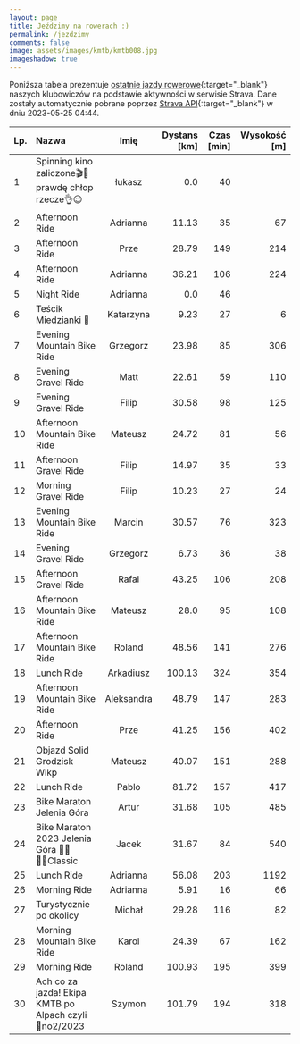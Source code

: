 ```yaml
---
layout: page
title: Jeździmy na rowerach :)
permalink: /jezdzimy
comments: false
image: assets/images/kmtb/kmtb008.jpg
imageshadow: true
---
```


Poniższa tabela prezentuje [ostatnie jazdy rowerowe](https://www.strava.com/clubs/336381){:target="_blank"} naszych klubowiczów na podstawie aktywności w serwisie Strava. Dane zostały automatycznie pobrane poprzez [Strava API](https://developers.strava.com/docs/reference/#api-Clubs-getClubActivitiesById){:target="_blank"} w dniu 2023-05-25 04:44.

Lp. | Nazwa | Imię | Dystans [km] | Czas [min] | Wysokość [m]
:--- | :--- | :---: | ---: | ---: | ---:
1|Spinning kino zaliczone🎬🚴 prawdę chłop rzecze👌😉|łukasz|0.0|40|
2|Afternoon Ride|Adrianna|11.13|35|67
3|Afternoon Ride|Prze|28.79|149|214
4|Afternoon Ride|Adrianna|36.21|106|224
5|Night Ride|Adrianna|0.0|46|
6|Teścik Miedzianki 🧡|Katarzyna|9.23|27|6
7|Evening Mountain Bike Ride|Grzegorz|23.98|85|306
8|Evening Gravel Ride|Matt|22.61|59|110
9|Evening Gravel Ride|Filip|30.58|98|125
10|Afternoon Mountain Bike Ride|Mateusz|24.72|81|56
11|Afternoon Gravel Ride|Filip|14.97|35|33
12|Morning Gravel Ride|Filip|10.23|27|24
13|Evening Mountain Bike Ride|Marcin|30.57|76|323
14|Evening Gravel Ride|Grzegorz|6.73|36|38
15|Afternoon Gravel Ride|Rafal|43.25|106|208
16|Afternoon Mountain Bike Ride|Mateusz|28.0|95|108
17|Afternoon Mountain Bike Ride|Roland|48.56|141|276
18|Lunch Ride|Arkadiusz|100.13|324|354
19|Afternoon Mountain Bike Ride|Aleksandra|48.79|147|283
20|Afternoon Ride|Prze|41.25|156|402
21|Objazd Solid Grodzisk Wlkp |Mateusz|40.07|151|288
22|Lunch Ride|Pablo|81.72|157|417
23|Bike Maraton Jelenia Góra|Artur|31.68|105|485
24|Bike Maraton 2023 Jelenia Góra 💚🖤🚴‍♂️Classic|Jacek|31.67|84|540
25|Lunch Ride|Adrianna|56.08|203|1192
26|Morning Ride|Adrianna|5.91|16|66
27|Turystycznie po okolicy|Michał|29.28|116|82
28|Morning Mountain Bike Ride|Karol|24.39|67|162
29|Morning Ride|Roland|100.93|195|399
30|Ach co za jazda! Ekipa KMTB po Alpach czyli 💯no2/2023|Szymon|101.79|194|318
